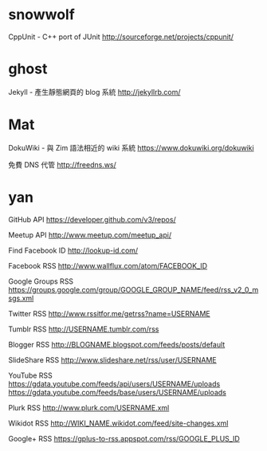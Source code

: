 # snowwolf

CppUnit - C++ port of JUnit
<http://sourceforge.net/projects/cppunit/>  

# ghost

Jekyll - 產生靜態網頁的 blog 系統
<http://jekyllrb.com/>  

# Mat

DokuWiki - 與 Zim 語法相近的 wiki 系統
<https://www.dokuwiki.org/dokuwiki>  

免費 DNS 代管
<http://freedns.ws/>  

# yan


GitHub API
<https://developer.github.com/v3/repos/>  

Meetup API
<http://www.meetup.com/meetup_api/>  

Find Facebook ID
<http://lookup-id.com/>  

Facebook RSS
<http://www.wallflux.com/atom/FACEBOOK_ID>  

Google Groups RSS
<https://groups.google.com/group/GOOGLE_GROUP_NAME/feed/rss_v2_0_msgs.xml>  

Twitter RSS
<http://www.rssitfor.me/getrss?name=USERNAME>  

Tumblr RSS
<http://USERNAME.tumblr.com/rss>  

Blogger RSS
<http://BLOGNAME.blogspot.com/feeds/posts/default>  

SlideShare RSS
<http://www.slideshare.net/rss/user/USERNAME>  

YouTube RSS
<https://gdata.youtube.com/feeds/api/users/USERNAME/uploads>  
<https://gdata.youtube.com/feeds/base/users/USERNAME/uploads>  

Plurk RSS
<http://www.plurk.com/USERNAME.xml>  

Wikidot RSS
http://WIKI_NAME.wikidot.com/feed/site-changes.xml

Google+ RSS
<https://gplus-to-rss.appspot.com/rss/GOOGLE_PLUS_ID>  